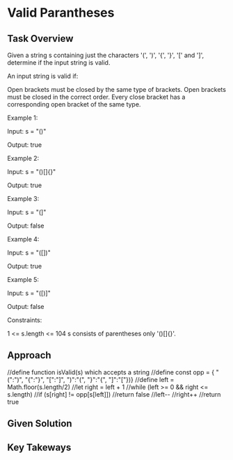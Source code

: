 # Valid Parantheses

## Task Overview

Given a string s containing just the characters '(', ')', '{', '}', '[' and ']', determine if the input string is valid.

An input string is valid if:

Open brackets must be closed by the same type of brackets.
Open brackets must be closed in the correct order.
Every close bracket has a corresponding open bracket of the same type.
 

Example 1:

Input: s = "()"

Output: true

Example 2:

Input: s = "()[]{}"

Output: true

Example 3:

Input: s = "(]"

Output: false

Example 4:

Input: s = "([])"

Output: true

Example 5:

Input: s = "([)]"

Output: false

 

Constraints:

1 <= s.length <= 104
s consists of parentheses only '()[]{}'.

## Approach
//define function isValid(s) which accepts a string
    //define const opp = { "(":")", "{":"}", "[":"]", ")":"(", "}":"{", "]":"["})}
    //define left = Math.floor(s.length/2)
    //let right = left + 1
    //while (left >= 0 && right <= s.length)
        //if (s[right] != opp[s[left]])
            //return false
        //left--
        //right++
    //return true

## Given Solution

## Key Takeways

